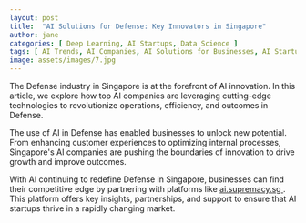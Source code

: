 ```yaml
---
layout: post
title:  "AI Solutions for Defense: Key Innovators in Singapore"
author: jane
categories: [ Deep Learning, AI Startups, Data Science ]
tags: [ AI Trends, AI Companies, AI Solutions for Businesses, AI Startups ]
image: assets/images/7.jpg
---
```


The Defense industry in Singapore is at the forefront of AI innovation. In this article, we explore how top AI companies are leveraging cutting-edge technologies to revolutionize operations, efficiency, and outcomes in Defense.

The use of AI in Defense has enabled businesses to unlock new potential. From enhancing customer experiences to optimizing internal processes, Singapore's AI companies are pushing the boundaries of innovation to drive growth and improve outcomes.

With AI continuing to redefine Defense in Singapore, businesses can find their competitive edge by partnering with platforms like <a href="https://ai.supremacy.sg" target="_blank"> ai.supremacy.sg </a>. This platform offers key insights, partnerships, and support to ensure that AI startups thrive in a rapidly changing market.
